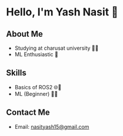 # Hello, I'm Yash Nasit 👋

## About Me
- Studying at charusat university  👨‍🎓<br>
- ML Enthusiastic 🌟

## Skills
- Basics of ROS2 🌐🔧<br>
- ML (Beginner) 🚀💡

## Contact Me
- Email: nasityash15@gmail.com





<!--
**yash8003/yash8003** is a ✨ _special_ ✨ repository because its `README.md` (this file) appears on your GitHub profile.

Here are some ideas to get you started:

- 🔭 I’m currently working on ...
- 🌱 I’m currently learning ...
- 👯 I’m looking to collaborate on ...
- 🤔 I’m looking for help with ...
- 💬 Ask me about ...
- 📫 How to reach me: ...
- 😄 Pronouns: ...
- ⚡ Fun fact: ...
-->
